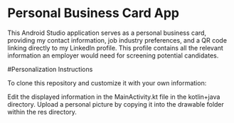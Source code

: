 # Personal Business Card App

This Android Studio application serves as a personal business card, providing my contact information, job industry 
preferences, and a QR code linking directly to my LinkedIn profile. This profile contains all the relevant information an 
employer would need for screening potential candidates.

#Personalization Instructions

To clone this repository and customize it with your own information:

Edit the displayed information in the MainActivity.kt file in the kotlin+java directory.
Upload a personal picture by copying it into the drawable folder within the res directory.
